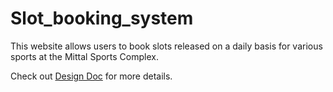 # Slot_booking_system
This website allows users to book slots released on a daily basis for various sports at the Mittal Sports Complex.

Check out [Design Doc](../Design-Doc.pdf) for more details.
